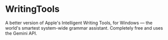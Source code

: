 # WritingTools
A better version of Apple's Intelligent Writing Tools, for Windows — the world's smartest system-wide grammar assistant. Completely free and uses the Gemini API.
